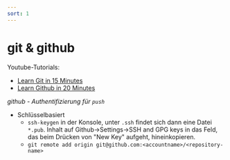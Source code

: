 ```yaml
---
sort: 1
---
```


# git & github
Youtube-Tutorials:
- [Learn Git in 15 Minutes](https://www.youtube.com/watch?v=USjZcfj8yxE)
- [Learn Github in 20 Minutes](https://www.youtube.com/watch?v=nhNq2kIvi9s)

 *github - Authentifizierung für `push`*
 
- Schlüsselbasiert
  - `ssh-keygen` in der Konsole, unter `.ssh` findet sich dann eine Datei `*.pub`. Inhalt auf Github->Settings->SSH and GPG keys in das Feld, das beim Drücken von "New Key" aufgeht, hineinkopieren.
  - `git remote add origin git@github.com:<accountname>/<repository-name>`



